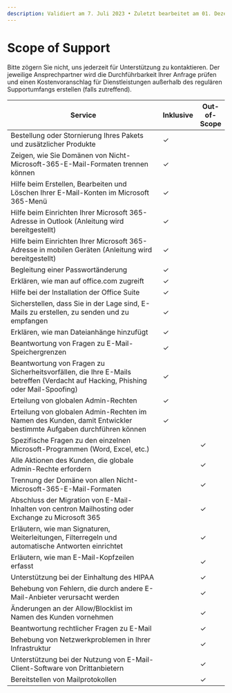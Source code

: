 ```yaml
---
description: Validiert am 7. Juli 2023 • Zuletzt bearbeitet am 01. Dezember 2023
---
```


# Scope of Support

Bitte zögern Sie nicht, uns jederzeit für Unterstützung zu kontaktieren. Der jeweilige Ansprechpartner wird die Durchführbarkeit Ihrer Anfrage prüfen und einen Kostenvoranschlag für Dienstleistungen außerhalb des regulären Supportumfangs erstellen (falls zutreffend).

<table><thead><tr><th width="367.3333333333333">Service</th><th>Inklusive</th><th>Out-of-Scope</th></tr></thead><tbody><tr><td>Bestellung oder Stornierung Ihres Pakets und zusätzlicher Produkte</td><td>✓</td><td></td></tr><tr><td>Zeigen, wie Sie Domänen von Nicht-Microsoft-365-E-Mail-Formaten trennen können</td><td>✓</td><td></td></tr><tr><td>Hilfe beim Erstellen, Bearbeiten und Löschen Ihrer E-Mail-Konten im Microsoft 365-Menü</td><td>✓</td><td></td></tr><tr><td>Hilfe beim Einrichten Ihrer Microsoft 365-Adresse in Outlook (Anleitung wird bereitgestellt)</td><td>✓</td><td></td></tr><tr><td>Hilfe beim Einrichten Ihrer Microsoft 365-Adresse in mobilen Geräten (Anleitung wird bereitgestellt)</td><td>✓</td><td></td></tr><tr><td>Begleitung einer Passwortänderung</td><td>✓</td><td></td></tr><tr><td>Erklären, wie man auf office.com zugreift</td><td>✓</td><td></td></tr><tr><td>Hilfe bei der Installation der Office Suite</td><td>✓</td><td></td></tr><tr><td>Sicherstellen, dass Sie in der Lage sind, E-Mails zu erstellen, zu senden und zu empfangen</td><td>✓</td><td></td></tr><tr><td>Erklären, wie man Dateianhänge hinzufügt</td><td>✓</td><td></td></tr><tr><td>Beantwortung von Fragen zu E-Mail-Speichergrenzen</td><td>✓</td><td></td></tr><tr><td>Beantwortung von Fragen zu Sicherheitsvorfällen, die Ihre E-Mails betreffen (Verdacht auf Hacking, Phishing oder Mail-Spoofing)</td><td>✓</td><td></td></tr><tr><td>Erteilung von globalen Admin-Rechten</td><td>✓</td><td></td></tr><tr><td>Erteilung von globalen Admin-Rechten im Namen des Kunden, damit Entwickler bestimmte Aufgaben durchführen können</td><td>✓</td><td></td></tr><tr><td>Spezifische Fragen zu den einzelnen Microsoft-Programmen (Word, Excel, etc.)</td><td></td><td>✓</td></tr><tr><td>Alle Aktionen des Kunden, die globale Admin-Rechte erfordern</td><td></td><td>✓</td></tr><tr><td>Trennung der Domäne von allen Nicht-Microsoft-365-E-Mail-Formaten</td><td></td><td>✓</td></tr><tr><td>Abschluss der Migration von E-Mail-Inhalten von centron Mailhosting oder Exchange zu Microsoft 365</td><td></td><td>✓</td></tr><tr><td>Erläutern, wie man Signaturen, Weiterleitungen, Filterregeln und automatische Antworten einrichtet</td><td></td><td>✓</td></tr><tr><td>Erläutern, wie man E-Mail-Kopfzeilen erfasst</td><td></td><td>✓</td></tr><tr><td>Unterstützung bei der Einhaltung des HIPAA</td><td></td><td>✓</td></tr><tr><td>Behebung von Fehlern, die durch andere E-Mail-Anbieter verursacht werden</td><td></td><td>✓</td></tr><tr><td>Änderungen an der Allow/Blocklist im Namen des Kunden vornehmen</td><td></td><td>✓</td></tr><tr><td>Beantwortung rechtlicher Fragen zu E-Mail</td><td></td><td>✓</td></tr><tr><td>Behebung von Netzwerkproblemen in Ihrer Infrastruktur</td><td></td><td>✓</td></tr><tr><td>Unterstützung bei der Nutzung von E-Mail-Client-Software von Drittanbietern</td><td></td><td>✓</td></tr><tr><td>Bereitstellen von Mailprotokollen</td><td></td><td>✓</td></tr></tbody></table>
